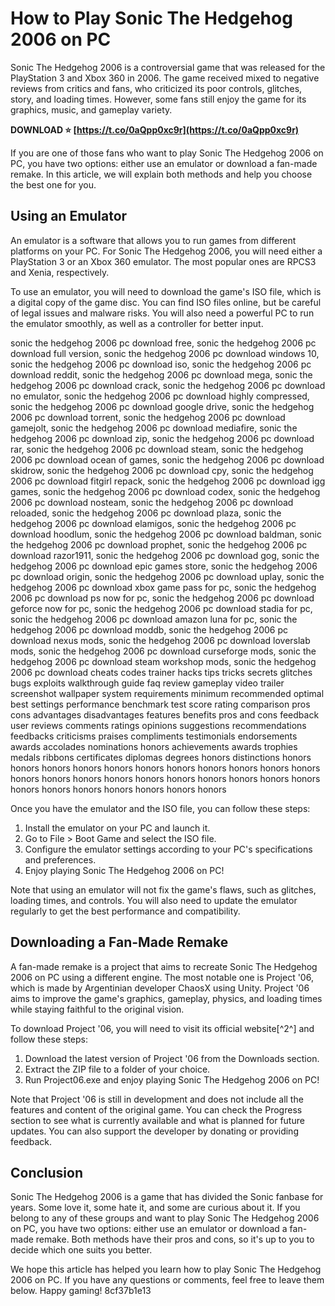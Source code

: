 
 
# How to Play Sonic The Hedgehog 2006 on PC
 
Sonic The Hedgehog 2006 is a controversial game that was released for the PlayStation 3 and Xbox 360 in 2006. The game received mixed to negative reviews from critics and fans, who criticized its poor controls, glitches, story, and loading times. However, some fans still enjoy the game for its graphics, music, and gameplay variety.
 
**DOWNLOAD ⭐ [https://t.co/0aQpp0xc9r](https://t.co/0aQpp0xc9r)**


 
If you are one of those fans who want to play Sonic The Hedgehog 2006 on PC, you have two options: either use an emulator or download a fan-made remake. In this article, we will explain both methods and help you choose the best one for you.
 
## Using an Emulator
 
An emulator is a software that allows you to run games from different platforms on your PC. For Sonic The Hedgehog 2006, you will need either a PlayStation 3 or an Xbox 360 emulator. The most popular ones are RPCS3 and Xenia, respectively.
 
To use an emulator, you will need to download the game's ISO file, which is a digital copy of the game disc. You can find ISO files online, but be careful of legal issues and malware risks. You will also need a powerful PC to run the emulator smoothly, as well as a controller for better input.
 
sonic the hedgehog 2006 pc download free,  sonic the hedgehog 2006 pc download full version,  sonic the hedgehog 2006 pc download windows 10,  sonic the hedgehog 2006 pc download iso,  sonic the hedgehog 2006 pc download reddit,  sonic the hedgehog 2006 pc download mega,  sonic the hedgehog 2006 pc download crack,  sonic the hedgehog 2006 pc download no emulator,  sonic the hedgehog 2006 pc download highly compressed,  sonic the hedgehog 2006 pc download google drive,  sonic the hedgehog 2006 pc download torrent,  sonic the hedgehog 2006 pc download gamejolt,  sonic the hedgehog 2006 pc download mediafire,  sonic the hedgehog 2006 pc download zip,  sonic the hedgehog 2006 pc download rar,  sonic the hedgehog 2006 pc download steam,  sonic the hedgehog 2006 pc download ocean of games,  sonic the hedgehog 2006 pc download skidrow,  sonic the hedgehog 2006 pc download cpy,  sonic the hedgehog 2006 pc download fitgirl repack,  sonic the hedgehog 2006 pc download igg games,  sonic the hedgehog 2006 pc download codex,  sonic the hedgehog 2006 pc download nosteam,  sonic the hedgehog 2006 pc download reloaded,  sonic the hedgehog 2006 pc download plaza,  sonic the hedgehog 2006 pc download elamigos,  sonic the hedgehog 2006 pc download hoodlum,  sonic the hedgehog 2006 pc download baldman,  sonic the hedgehog 2006 pc download prophet,  sonic the hedgehog 2006 pc download razor1911,  sonic the hedgehog 2006 pc download gog,  sonic the hedgehog 2006 pc download epic games store,  sonic the hedgehog 2006 pc download origin,  sonic the hedgehog 2006 pc download uplay,  sonic the hedgehog 2006 pc download xbox game pass for pc,  sonic the hedgehog 2006 pc download ps now for pc,  sonic the hedgehog 2006 pc download geforce now for pc,  sonic the hedgehog 2006 pc download stadia for pc,  sonic the hedgehog 2006 pc download amazon luna for pc,  sonic the hedgehog 2006 pc download moddb,  sonic the hedgehog 2006 pc download nexus mods,  sonic the hedgehog 2006 pc download loverslab mods,  sonic the hedgehog 2006 pc download curseforge mods,  sonic the hedgehog 2006 pc download steam workshop mods,  sonic the hedgehog 2006 pc download cheats codes trainer hacks tips tricks secrets glitches bugs exploits walkthrough guide faq review gameplay video trailer screenshot wallpaper system requirements minimum recommended optimal best settings performance benchmark test score rating comparison pros cons advantages disadvantages features benefits pros and cons feedback user reviews comments ratings opinions suggestions recommendations feedbacks criticisms praises compliments testimonials endorsements awards accolades nominations honors achievements awards trophies medals ribbons certificates diplomas degrees honors distinctions honors honors honors honors honors honors honors honors honors honors honors honors honors honors honors honors honors honors honors honors honors honors honors honors honors honors honors honors
 
Once you have the emulator and the ISO file, you can follow these steps:
 
1. Install the emulator on your PC and launch it.
2. Go to File > Boot Game and select the ISO file.
3. Configure the emulator settings according to your PC's specifications and preferences.
4. Enjoy playing Sonic The Hedgehog 2006 on PC!

Note that using an emulator will not fix the game's flaws, such as glitches, loading times, and controls. You will also need to update the emulator regularly to get the best performance and compatibility.
 
## Downloading a Fan-Made Remake
 
A fan-made remake is a project that aims to recreate Sonic The Hedgehog 2006 on PC using a different engine. The most notable one is Project '06, which is made by Argentinian developer ChaosX using Unity. Project '06 aims to improve the game's graphics, gameplay, physics, and loading times while staying faithful to the original vision.
 
To download Project '06, you will need to visit its official website[^2^] and follow these steps:

1. Download the latest version of Project '06 from the Downloads section.
2. Extract the ZIP file to a folder of your choice.
3. Run Project06.exe and enjoy playing Sonic The Hedgehog 2006 on PC!

Note that Project '06 is still in development and does not include all the features and content of the original game. You can check the Progress section to see what is currently available and what is planned for future updates. You can also support the developer by donating or providing feedback.
 
## Conclusion
 
Sonic The Hedgehog 2006 is a game that has divided the Sonic fanbase for years. Some love it, some hate it, and some are curious about it. If you belong to any of these groups and want to play Sonic The Hedgehog 2006 on PC, you have two options: either use an emulator or download a fan-made remake. Both methods have their pros and cons, so it's up to you to decide which one suits you better.
 
We hope this article has helped you learn how to play Sonic The Hedgehog 2006 on PC. If you have any questions or comments, feel free to leave them below. Happy gaming!
 8cf37b1e13
 
